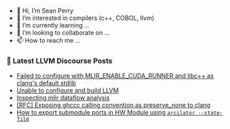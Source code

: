 - 👋 Hi, I’m Sean Perry
- 👀 I’m interested in compilers (c++, COBOL, llvm)
- 🌱 I’m currently learning ...
- 💞️ I’m looking to collaborate on ...
- 📫 How to reach me ...

<!---
s66perry/s66perry is a ✨ special ✨ repository because its `README.md` (this file) appears on your GitHub profile.
You can click the Preview link to take a look at your changes.
--->
### 📕 Latest LLVM Discourse Posts

<!-- DISCOURSE-LLVM:START -->
- [Failed to configure with MLIR_ENABLE_CUDA_RUNNER and libc++ as clang&#39;s default stdlib](https://discourse.llvm.org/t/failed-to-configure-with-mlir-enable-cuda-runner-and-libc-as-clangs-default-stdlib/75856#post_1)
- [Unable to configure and build LLVM](https://discourse.llvm.org/t/unable-to-configure-and-build-llvm/75054#post_9)
- [Inspecting mlir dataflow analysis](https://discourse.llvm.org/t/inspecting-mlir-dataflow-analysis/75854#post_1)
- [[RFC] Exposing ghccc calling convention as preserve_none to clang](https://discourse.llvm.org/t/rfc-exposing-ghccc-calling-convention-as-preserve-none-to-clang/74233?page=2#post_25)
- [How to export submodule ports in HW Module using `arcilator --state-file`](https://discourse.llvm.org/t/how-to-export-submodule-ports-in-hw-module-using-arcilator-state-file/75852#post_1)
<!-- DISCOURSE-LLVM:END -->
